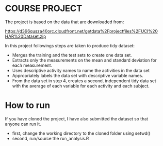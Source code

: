 # COURSE PROJECT

The project is based on the data that are downloaded from:

https://d396qusza40orc.cloudfront.net/getdata%2Fprojectfiles%2FUCI%20HAR%20Dataset.zip

In this project followings steps are taken to produce tidy dataset:
- Merges the training and the test sets to create one data set.
- Extracts only the measurements on the mean and standard deviation for each measurement. 
- Uses descriptive activity names to name the activities in the data set
- Appropriately labels the data set with descriptive variable names. 
- From the data set in step 4, creates a second, independent tidy data set with the average of each variable for each activity and each subject.


# How to run
If you have cloned the project, I have also submitted the dataset so that anyone can run it.

- first, change the working directory to the cloned folder using setwd() 
- second, run/source the run_analysis.R